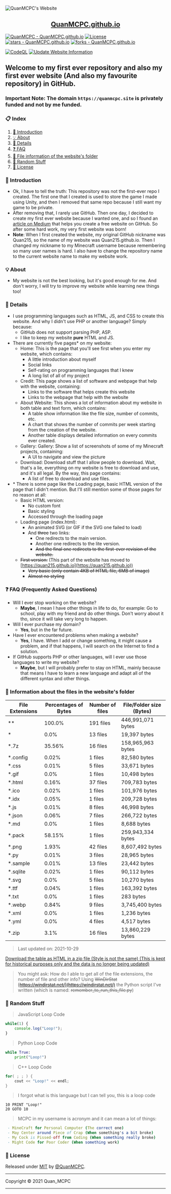 <h1 style="text-align: center"></h1>

![QuanMCPC's Website](https://quanmcpc.github.io/website/image/social_preview.png)

<p align="center">
    <a href="https://quanmcpc.github.io">
        <h2 align="center">QuanMCPC.github.io</h2>
    </a>
</p>

[![QuanMCPC - QuanMCPC.github.io](https://img.shields.io/static/v1?label=QuanMCPC&message=QuanMCPC.github.io&color=red&logo=github)](https://github.com/QuanMCPC/QuanMCPC.github.io)
[![License](https://img.shields.io/badge/License-MIT-red)](#-license)
[![stars - QuanMCPC.github.io](https://img.shields.io/github/stars/QuanMCPC/QuanMCPC.github.io?style=social)](https://github.com/QuanMCPC/QuanMCPC.github.io)
[![forks - QuanMCPC.github.io](https://img.shields.io/github/forks/QuanMCPC/QuanMCPC.github.io?style=social)](https://github.com/QuanMCPC/QuanMCPC.github.io)

[![CodeQL](https://github.com/QuanMCPC/QuanMCPC.github.io/actions/workflows/codeql-analysis.yml/badge.svg)](https://github.com/QuanMCPC/QuanMCPC.github.io/actions/workflows/codeql-analysis.yml)
[![Update Website Information](https://github.com/QuanMCPC/QuanMCPC.github.io/actions/workflows/main.yml/badge.svg)](https://github.com/QuanMCPC/QuanMCPC.github.io/actions/workflows/main.yml)

## Welcome to my first ever repository and also my first ever website (And also my favourite repository) in GitHub.

### Important Note: The domain `https://quanmcpc.site` is privately funded and not by me funded.

### 📋 Index
1. [📕 Introduction](#-introduction)
2. [💡 About](#-about)
3. [📖 Details](#-details)
4. [❓ FAQ](#-faq-frequently-asked-questions)
5. [📁 File information of the website's folder](#-information-about-the-files-in-the-websites-folder)
6. [👀 Random Stuff](#-random-stuff)
7. [📜 License](#-license)
### 📕 Introduction
* Ok, I have to tell the truth: This repository was not the first-ever repo I created. The first one that I created is used to store the game I made using Unity, and then I removed that same repo because I still want my game to be private.
* After removing that, I rarely use GitHub. Then one day, I decided to create my first ever website because I wanted one, and so I found an [article on Medium](https://medium.com/@svinkle/publish-and-share-your-own-website-for-free-with-github-2eff049a1cb5) that helps you create a free website on GitHub. So after some hard work, my very first website was born!
* **Note**: When I first created the website, my original GitHub nickname was Quan215, so the name of my website was Quan215.github.io. Then I changed my nickname to my Minecraft username because remembering so many user names is hard. I also have to change the repository name to the current website name to make my website work.
### 💡 About
- My website is not the best looking, but it's good enough for me. And don't worry, I will try to improve my website while learning new things too!
### 📖 Details
- I use programming languages such as HTML, JS, and CSS to create this website. And why I didn't use PHP or another language? Simply because:
    - GitHub does not support parsing PHP, ASP.
    - I like to keep my website **pure** HTML and JS.
- There are currently five pages* on my website:
    - Home: This is the page that you'll see first when you enter my website, which contains:
        - A little introduction about myself
        - Social links
        - Self-rating on programming languages that I knew
        - A long list of all of my project
    - Credit: This page shows a list of software and webpage that help with the website, containing:
        - Links to the software that helps create this website
        - Links to the webpage that help with the website
    - About Website: This shows a lot of information about my website in both table and text form, which contains:
        - A table show information like the file size, number of commits, etc.
        - A chart that shows the number of commits per week starting from the creation of the website.
        - Another table displays detailed information on every commits ever created.
    - Gallery: Gallery: Show a list of screenshots of some of my Minecraft projects, containing:
        - A UI to navigate and view the picture
    - Download: Download stuff that I allow people to download. Wait, that's a lie, everything on my website is free to download and use, and it's all legal. By the way, this page contains:
        - A list of free to download and use files.
- \* There is some page like the Loading page, basic HTML version of the page that I didn't mention. But I'll still mention some of those pages for no reason at all:
    - Basic HTML version:
        - No custom font
        - Basic styling
        - Accessed through the loading page
    - Loading page (index.html):
        - An animated SVG (or GIF if the SVG one failed to load)
        - And ~~three~~ two links:
            - One redirects to the main version.
            - Another one redirects to the lite version.
            - ~~And the final one redirects to the first-ever revision of the website.~~
    - ~~First version:~~ (This part of the website has moved to [https://quan215.github.io](https://quan215.github.io))
        - ~~Very basic (only contain 4KB of HTML file, 6MB of image)~~
        - ~~Almost no styling~~
### ❓ FAQ (Frequently Asked Questions)
- Will I ever stop working on the website?
    - **Maybe**, I mean I have other things in life to do, for example: Go to school, play with my friend and do other things. Don't worry about it tho, since it will take very long to happen.
- Will I ever purchase my domain?
    - **Yes**, but in the far future.
- Have I ever encountered problems when making a website?
    - **Yes**, I have. When I add or change something, it might cause a problem, and if that happens, I will search on the Internet to find a solution.
- If GitHub supports PHP or other languages, will I ever use those languages to write my website?
    - **Maybe**, but I will probably prefer to stay on HTML, mainly because that means I have to learn a new language and adapt all of the different syntax and other things.
### 📁 Information about the files in the website's folder
<!--python_data_start-->
File Extensions | Percentages of Bytes | Number of files | File/Folder size (Bytes)
----------------|--------------------- |-----------------|--------------------------
\** | 100.0% | 191 files | 446,991,071 bytes
\* | 0.0% | 13 files | 19,397 bytes
\*.7z | 35.56% | 16 files | 158,965,963 bytes
\*.config | 0.02% | 1 files | 82,580 bytes
\*.css | 0.01% | 5 files | 33,671 bytes
\*.gif | 0.0% | 1 files | 10,498 bytes
\*.html | 0.16% | 37 files | 709,783 bytes
\*.ico | 0.02% | 1 files | 101,976 bytes
\*.idx | 0.05% | 1 files | 209,728 bytes
\*.js | 0.01% | 8 files | 46,998 bytes
\*.json | 0.06% | 7 files | 266,722 bytes
\*.md | 0.0% | 1 files | 8,688 bytes
\*.pack | 58.15% | 1 files | 259,943,334 bytes
\*.png | 1.93% | 42 files | 8,607,492 bytes
\*.py | 0.01% | 3 files | 28,965 bytes
\*.sample | 0.01% | 13 files | 23,442 bytes
\*.sqlite | 0.02% | 1 files | 90,112 bytes
\*.svg | 0.0% | 5 files | 10,270 bytes
\*.ttf | 0.04% | 1 files | 163,392 bytes
\*.txt | 0.0% | 1 files | 283 bytes
\*.webp | 0.84% | 9 files | 3,745,400 bytes
\*.xml | 0.0% | 1 files | 1,236 bytes
\*.yml | 0.0% | 4 files | 4,517 bytes
\*.zip | 3.1% | 16 files | 13,860,229 bytes
> Last updated on: 2021-10-29
<!--python_data_stop-->
[Download the table as HTML in a zip file (Style is not the same) (This is kept for historical purposes only and the data is no longer being updated)](https://drive.google.com/u/0/uc?id=1nvijtp61EX7gtisnjHCAEBkfgQKs-zTh&export=download)
> You might ask: How do I able to get all of the file extensions, the number of file and other info?
> Using ~~WinDirStat [https://windirstat.net/](https://windirstat.net/)~~ the Python script I've written (which is named: ~~remember_to_run_this_file.py~~)
### 👀 Random Stuff
> JavaScript Loop Code
```JavaScript
while(1) {
    console.log("Loop!");
}
```
> Python Loop Code
```Python
while True:
    print("Loop!")
```
> C++ Loop Code
```c++
for( ; ; ) {
    cout << "Loop!" << endl;
}
```
> I forgot what is this language but I can tell you, this is a loop code
```basic
10 PRINT "Loop!"
20 GOTO 10
```
> MCPC in my username is acronym and it can mean a lot of things:
```nim
 - MineCraft for Personal Computer (The correct one)
 - May Center around Piece of Crap (When something's a bit broke)
 - My Cock is Pissed-off from Coding (When something really broke)
 - Might Code for Poor Coder (When something work)
```
### 📜 License
Released under [MIT](/LICENSE) by [@QuanMCPC](https://github.com/QuanMCPC).
***
Copyright &copy; 2021 Quan_MCPC
***
